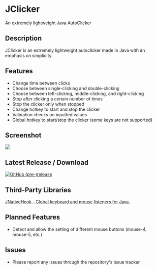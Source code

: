 # JClicker
An extremely lightweight Java AutoClicker

## Description
JClicker is an extremely lightweight autoclicker made in Java with an emphasis on simplicity.

## Features
  - Change time between clicks
  - Choose between single-clicking and double-clicking
  - Choose between left-clicking, middle-clicking, and right-clicking
  - Stop after clicking a certain number of times
  - Stop the clicker only when stopped
  - Change hotkey to start and stop the clicker
  - Validation checks on inputted values
  - Global hotkey to start/stop the clicker (some keys are not supported)

## Screenshot
![](https://i.imgur.com/p0Y5V6T.png)

## Latest Release / Download
[![GitHub (pre-)release](https://img.shields.io/github/release/Bonfire/JClicker/all.svg)](https://github.com/Bonfire/JClicker/releases)

## Third-Party Libraries
[JNativeHook - Global keyboard and mouse listeners for Java.](https://github.com/kwhat/jnativehook)

## Planned Features
  - Detect and allow the setting of different mouse buttons (mouse-4, mouse-5, etc.)

## Issues
  - Please report any issues through the repository's issue tracker

